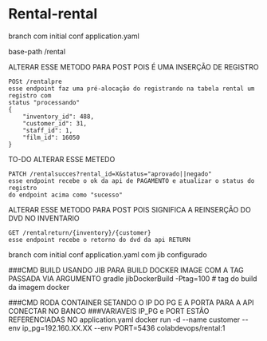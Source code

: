 # Rental-rental

branch com initial conf application.yaml

base-path /rental

ALTERAR ESSE METODO PARA POST POIS É UMA INSERÇÃO DE REGISTRO
```
POSt /rentalpre
esse endpoint faz uma pré-alocação do registrando na tabela rental um registro com
status "processando"
{
	"inventory_id": 488,
	"customer_id": 31,
	"staff_id": 1,
	"film_id": 16050
}
```

TO-DO ALTERAR ESSE METEDO
```
PATCH /rentalsucces?rental_id=X&status="aprovado||negado"
esse endpoint recebe o ok da api de PAGAMENTO e atualizar o status do registro
do endpoint acima como "sucesso"
```
ALTERAR ESSE METODO PARA POST POIS SIGNIFICA A REINSERÇÃO DO DVD NO INVENTARIO
```
GET /rentalreturn/{inventory}/{customer}
esse endpoint recebe o retorno do dvd da api RETURN
```


branch com initial conf application.yaml com jib configurado

###CMD BUILD USANDO JIB PARA BUILD DOCKER IMAGE COM A TAG PASSADA VIA ARGUMENTO
gradle jibDockerBuild -Ptag=100 # tag do build da imagem docker

###CMD RODA CONTAINER SETANDO O IP DO PG E A PORTA PARA A API CONECTAR NO BANCO
###VARIAVEIS IP_PG e PORT ESTÃO REFERENCIADAS NO application.yaml
docker run -d --name customer --env ip_pg=192.160.XX.XX --env PORT=5436  colabdevops/rental:1